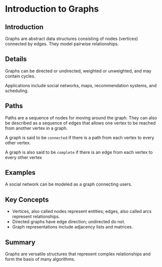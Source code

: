 # Introduction to Graphs

## Introduction
Graphs are abstract data structures consisting of nodes (vertices) connected by edges. They model pairwise relationships.

## Details
Graphs can be directed or undirected, weighted or unweighted, and may contain cycles.

Applications include social networks, maps, recommendation systems, and scheduling.

## Paths

Paths are a sequence of nodes for moving around the graph. They can also be described as a sequence of edges that allows
one vertex to be reached from another vertex in a graph.

A graph is said to be `connected` if there is a path from
each vertex to every other vertex.

A graph is also said to be `complete` if there is an edge from each vertex to every other vertex

## Examples
A social network can be modeled as a graph connecting users.

## Key Concepts
- Vertices, also called nodes represent entities; edges, also called arcs represent relationships.  
- Directed graphs have edge direction; undirected do not.  
- Graph representations include adjacency lists and matrices.

## Summary
Graphs are versatile structures that represent complex relationships and form the basis of many algorithms.
